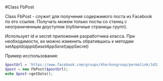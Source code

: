 #Class FbPost

Class FbPost - служит для получения содержимого поста из Facebook по его ссылке.
Получать можем только посты со станиц с неограниченным доуступом (публичные страницы групп).

Использует id и secret приложения разработчика класса. 
При необходимости, их можно изменить обратившись к методам
setAppId($appId) и setAppSeret($appSecret)

Пример исспользования:

```php
$postUrl = 'https://www.facebook.com/groups/kharkovgroup/permalink/1452263168118586/';
$post = new FbPost($postUrl);
echo $post->getData();
````